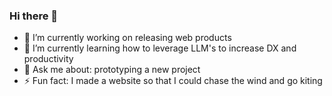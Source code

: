### Hi there 👋


- 🔭 I’m currently working on releasing web products
- 🌱 I’m currently learning how to leverage LLM's to increase DX and productivity
- 💬 Ask me about: prototyping a new project
- ⚡ Fun fact: I made a website so that I could chase the wind and go kiting
